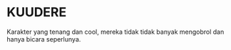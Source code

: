 # KUUDERE
Karakter yang tenang dan cool, mereka tidak tidak banyak mengobrol dan hanya bicara seperlunya. 
